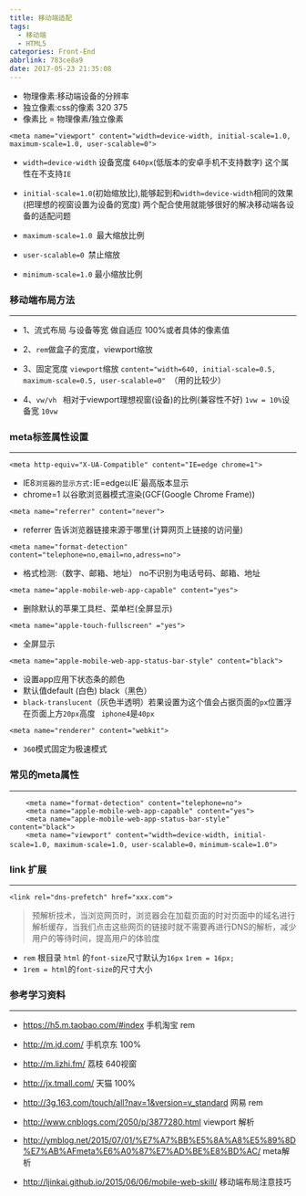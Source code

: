 ```yaml
---
title: 移动端适配
tags:
  - 移动端
  - HTML5
categories: Front-End
abbrlink: 783ce8a9
date: 2017-05-23 21:35:08
---
```


- 物理像素:移动端设备的分辨率
- 独立像素:css的像素  320  375 
- 像素比 = 物理像素/独立像素

```
<meta name="viewport" content="width=device-width, initial-scale=1.0, maximum-scale=1.0, user-scalable=0">
```

- `width=device-width`  设备宽度 `640px`(低版本的安卓手机不支持数字) 这个属性在不支持`IE`

- `initial-scale=1.0`(初始缩放比),能够起到和`width=device-width`相同的效果(把理想的视窗设置为设备的宽度)     两个配合使用就能够很好的解决移动端各设备的适配问题

- `maximum-scale=1.0 `最大缩放比例
- `user-scalable=0 `禁止缩放
- `minimum-scale=1.0` 最小缩放比例


### 移动端布局方法
---


- 1、流式布局  与设备等宽 做自适应  100%或者具体的像素值

- 2、`rem`做盒子的宽度，viewport缩放

- 3、固定宽度  `viewport`缩放  `content="width=640, initial-scale=0.5, maximum-scale=0.5, user-scalable=0" `（用的比较少）

- 4、`vw/vh ` 相对于viewport理想视窗(设备)的比例(兼容性不好)
	`1vw = 10%`设备宽 ` 10vw `
	

### meta标签属性设置
---


`<meta http-equiv="X-UA-Compatible" content="IE=edge chrome=1">`

- IE8`浏览器的显示方式:`IE=edge`以`IE`最高版本显示
- chrome=1 以谷歌浏览器模式渲染(GCF(Google Chrome Frame))

```
<meta name="referrer" content="never">
```
- referrer 告诉浏览器链接来源于哪里(计算网页上链接的访问量)
	
```
<meta name="format-detection" content="telephone=no,email=no,adress=no">
```
- 格式检测:（数字、邮箱、地址） no不识别为电话号码、邮箱、地址

```
<meta name="apple-mobile-web-app-capable" content="yes">
```
- 删除默认的苹果工具栏、菜单栏(全屏显示)

```
<meta name="apple-touch-fullscreen" ="yes"> 
```
- 全屏显示


```
<meta name="apple-mobile-web-app-status-bar-style" content="black">
```

- 设置app应用下状态条的颜色
- 默认值default (白色)  black（黑色）
- `black-translucent`（灰色半透明）若果设置为这个值会占据页面的`px`位置浮在页面上方`20px`高度 ` iphone4`是`40px `

```
<meta name="renderer" content="webkit">
```
- `360`模式固定为极速模式
	

### 常见的meta属性
---


```
    <meta name="format-detection" content="telephone=no">
    <meta name="apple-mobile-web-app-capable" content="yes">
    <meta name="apple-mobile-web-app-status-bar-style" content="black">
    <meta name="viewport" content="width=device-width, initial-scale=1.0, maximum-scale=1.0, user-scalable=0，minimum-scale=1.0">
```


### link 扩展
---

```
<link rel="dns-prefetch" href="xxx.com">
```

>  预解析技术，当浏览网页时，浏览器会在加载页面的时对页面中的域名进行解析缓存，当我们点击这些网页的链接时就不需要再进行DNS的解析，减少用户的等待时间，提高用户的体验度


- `rem`  根目录 `html` 的`font-size`尺寸默认为`16px`  `1rem = 16px;`
- `1rem = html`的`font-size`的尺寸大小
	
	
### 参考学习资料
---

- https://h5.m.taobao.com/#index 手机淘宝 rem
- http://m.jd.com/  手机京东 100%
- http://m.lizhi.fm/ 荔枝 640视窗
- http://jx.tmall.com/ 天猫 100%
- http://3g.163.com/touch/all?nav=1&version=v_standard   网易 rem


- http://www.cnblogs.com/2050/p/3877280.html  viewport 解析
- http://ymblog.net/2015/07/01/%E7%A7%BB%E5%8A%A8%E5%89%8D%E7%AB%AFmeta%E6%A0%87%E7%AD%BE%E8%BD%AC/  meta解析
- http://ljinkai.github.io/2015/06/06/mobile-web-skill/  移动端布局注意技巧







